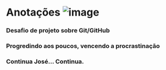 # Anotações ![image](https://user-images.githubusercontent.com/105254140/174506032-a2c16aef-db09-4b34-9129-908efbc23e01.png)

### Desafio de projeto sobre Git/GitHub 
### Progredindo aos poucos, vencendo a procrastinação
### Continua José... Continua.
 
 
